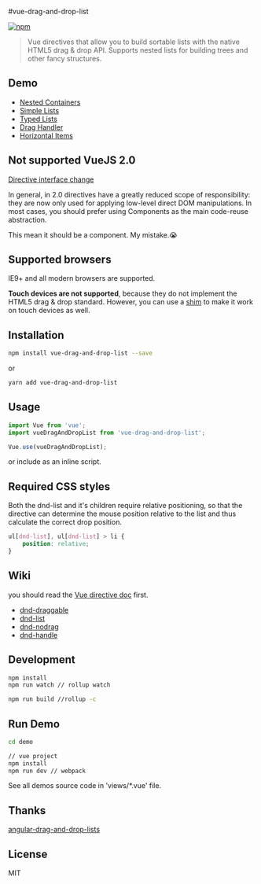 #vue-drag-and-drop-list

[![npm](https://img.shields.io/npm/v/vue-drag-and-drop-list.svg?maxAge=2592000?style=flat-square)]()

> Vue directives that allow you to build sortable lists with the native HTML5 drag & drop API. Supports nested lists for building trees and other fancy structures.

## Demo
* [Nested Containers](https://hejx.herokuapp.com/vue-dndl/#!/)
* [Simple Lists](https://hejx.herokuapp.com/vue-dndl/#!/simple)
* [Typed Lists](https://hejx.herokuapp.com/vue-dndl/#!/item-types)
* [Drag Handler](https://hejx.herokuapp.com/vue-dndl/#!/handler)
* [Horizontal Items](https://hejx.herokuapp.com/vue-dndl/#!/horizontal)


## Not supported VueJS 2.0
[Directive interface change](https://github.com/vuejs/vue/issues/2873)

In general, in 2.0 directives have a greatly reduced scope of responsibility: they are now only used for applying low-level direct DOM manipulations. In most cases, you should prefer using Components as the main code-reuse abstraction.

This mean it should be a component. My mistake.😭

## Supported browsers

IE9+ and all modern browsers are supported.

**Touch devices are not supported**, because they do not implement the HTML5 drag & drop standard. However, you can use a [shim](https://github.com/timruffles/ios-html5-drag-drop-shim) to make it work on touch devices as well.


## Installation

```bash
npm install vue-drag-and-drop-list --save
```
or

```bash
yarn add vue-drag-and-drop-list
```
## Usage

```js
import Vue from 'vue';
import vueDragAndDropList from 'vue-drag-and-drop-list';

Vue.use(vueDragAndDropList);
```

or include as an inline script.

## Required CSS styles
Both the dnd-list and it's children require relative positioning, so that the directive can determine the mouse position relative to the list and thus calculate the correct drop position.

```css
ul[dnd-list], ul[dnd-list] > li {
    position: relative;
}
```

## Wiki

you should read the [Vue directive doc](http://vuejs.org/guide/custom-directive.html) first.

* [dnd-draggable](https://github.com/Alex-fun/vue-drag-and-drop-list/wiki/dnd-draggable)
* [dnd-list](https://github.com/Alex-fun/vue-drag-and-drop-list/wiki/dnd-list)
* [dnd-nodrag](https://github.com/Alex-fun/vue-drag-and-drop-list/wiki/dnd-nodrag)
* [dnd-handle](https://github.com/Alex-fun/vue-drag-and-drop-list/wiki/dnd-handle)

## Development

```bash
npm install
npm run watch // rollup watch

npm run build //rollup -c
```

## Run Demo

```bash
cd demo

// vue project
npm install
npm run dev // webpack
```
See all demos source code in 'views/*.vue' file.

## Thanks

[angular-drag-and-drop-lists](https://github.com/marceljuenemann/angular-drag-and-drop-lists)

## License

MIT
